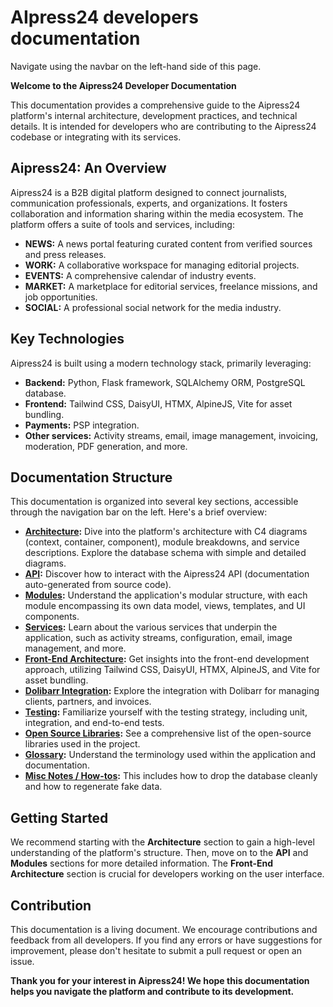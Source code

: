 # AIpress24 developers documentation

Navigate using the navbar on the left-hand side of this page.

**Welcome to the Aipress24 Developer Documentation**

This documentation provides a comprehensive guide to the Aipress24 platform's internal architecture, development practices, and technical details. It is intended for developers who are contributing to the Aipress24 codebase or integrating with its services.

## Aipress24: An Overview

Aipress24 is a B2B digital platform designed to connect journalists, communication professionals, experts, and organizations. It fosters collaboration and information sharing within the media ecosystem. The platform offers a suite of tools and services, including:

*   **NEWS:** A news portal featuring curated content from verified sources and press releases.
*   **WORK:** A collaborative workspace for managing editorial projects.
*   **EVENTS:** A comprehensive calendar of industry events.
*   **MARKET:** A marketplace for editorial services, freelance missions, and job opportunities.
*   **SOCIAL:** A professional social network for the media industry.

## Key Technologies

Aipress24 is built using a modern technology stack, primarily leveraging:

*   **Backend:** Python, Flask framework, SQLAlchemy ORM, PostgreSQL database.
*   **Frontend:** Tailwind CSS, DaisyUI, HTMX, AlpineJS, Vite for asset bundling.
*   **Payments:** PSP integration.
*   **Other services:** Activity streams, email, image management, invoicing, moderation, PDF generation, and more.

## Documentation Structure

This documentation is organized into several key sections, accessible through the navigation bar on the left. Here's a brief overview:

*   **[Architecture](./architecture/):** Dive into the platform's architecture with C4 diagrams (context, container, component), module breakdowns, and service descriptions. Explore the database schema with simple and detailed diagrams.
*   **[API](./api/):** Discover how to interact with the Aipress24 API (documentation auto-generated from source code).
*   **[Modules](./modules/):** Understand the application's modular structure, with each module encompassing its own data model, views, templates, and UI components.
*   **[Services](./services/):** Learn about the various services that underpin the application, such as activity streams, configuration, email, image management, and more.
*   **[Front-End Architecture](./front-end/):** Get insights into the front-end development approach, utilizing Tailwind CSS, DaisyUI, HTMX, AlpineJS, and Vite for asset bundling.
*   **[Dolibarr Integration](./dolibarr/):** Explore the integration with Dolibarr for managing clients, partners, and invoices.
*   **[Testing](./tests/):** Familiarize yourself with the testing strategy, including unit, integration, and end-to-end tests.
*   **[Open Source Libraries](./libraries/):** See a comprehensive list of the open-source libraries used in the project.
*   **[Glossary](./glossary/):** Understand the terminology used within the application and documentation.
*   **[Misc Notes / How-tos](./notes/):** This includes how to drop the database cleanly and how to regenerate fake data.

## Getting Started

We recommend starting with the **Architecture** section to gain a high-level understanding of the platform's structure. Then, move on to the **API** and **Modules** sections for more detailed information. The **Front-End Architecture** section is crucial for developers working on the user interface.

## Contribution

This documentation is a living document. We encourage contributions and feedback from all developers. If you find any errors or have suggestions for improvement, please don't hesitate to submit a pull request or open an issue.

**Thank you for your interest in Aipress24! We hope this documentation helps you navigate the platform and contribute to its development.**
